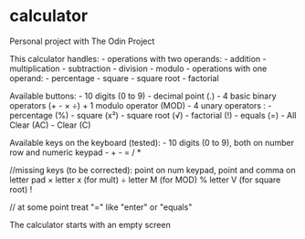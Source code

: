 # calculator
Personal project with The Odin Project

This calculator handles:
	- operations with two operands:
		- addition
		- multiplication
		- subtraction
		- division
		- modulo
	- operations with one operand:
		- percentage
		- square
		- square root
		- factorial
		
Available buttons:
	- 10 digits (0 to 9)
	- decimal point (.)
	- 4 basic binary operators (+ - × ÷) + 1 modulo operator (MOD)
	- 4 unary operators :
		- percentage (%)
		- square (x²)
		- square root (√)
		- factorial (!)
	- equals (=)
	- All Clear (AC)
	- Clear (C)
	
Available keys on the keyboard (tested):
	- 10 digits (0 to 9), both on number row and numeric keypad
	- + - = / *
	
//missing keys (to be corrected):
	point on num keypad, point and comma on letter pad
	×
	letter x (for mult)
	÷
	letter M (for MOD)
	%
	letter V (for square root)
	!
	
// at some point treat "=" like "enter" or "equals"
	

The calculator starts with an empty screen
